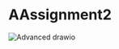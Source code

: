 # AAssignment2
![Advanced drawio](https://user-images.githubusercontent.com/92352860/194779618-7a0935b7-8e1d-494e-a460-9d8bdd000f3a.png)
